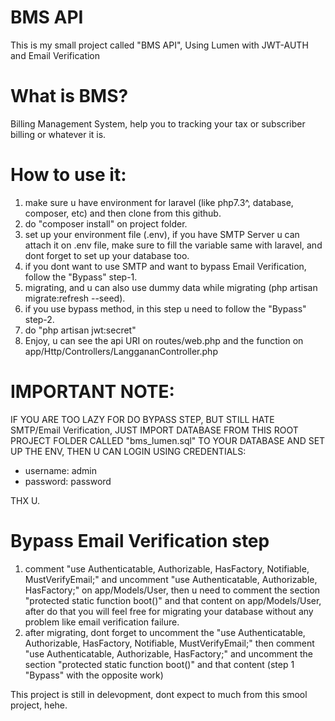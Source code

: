 # BMS API
This is my small project called "BMS API", Using Lumen with JWT-AUTH and Email Verification

# What is BMS? 
Billing Management System, help you to tracking your tax or subscriber billing or whatever it is.

# How to use it:
1. make sure u have environment for laravel (like php7.3^, database, composer, etc) and then clone from this github.
2. do "composer install" on project folder.
3. set up your environment file (.env), if you have SMTP Server u can attach it on .env file, make sure to fill the variable same with laravel, and dont forget to set up your database too.
4. if you dont want to use SMTP and want to bypass Email Verification, follow the "Bypass" step-1.
5. migrating, and u can also use dummy data while migrating (php artisan migrate:refresh --seed).
6. if you use bypass method, in this step u need to follow the "Bypass" step-2.
7. do "php artisan jwt:secret"
8. Enjoy, u can see the api URI on routes/web.php and the function on app/Http/Controllers/LanggananController.php

# IMPORTANT NOTE:
IF YOU ARE TOO LAZY FOR DO BYPASS STEP, BUT STILL HATE SMTP/Email Verification, JUST IMPORT DATABASE FROM THIS ROOT PROJECT FOLDER CALLED "bms_lumen.sql" TO YOUR DATABASE AND SET UP THE ENV, THEN U CAN LOGIN USING CREDENTIALS:

- username: admin
- password: password

THX U.

# Bypass Email Verification step
1. comment "use Authenticatable, Authorizable, HasFactory, Notifiable, MustVerifyEmail;" and uncomment "use Authenticatable, Authorizable, HasFactory;" on app/Models/User, then u need to comment the section "protected static function boot()" and that content on app/Models/User, after do that you will feel free for migrating your database without any problem like email verification failure.
2. after migrating, dont forget to uncomment the "use Authenticatable, Authorizable, HasFactory, Notifiable, MustVerifyEmail;" then comment "use Authenticatable, Authorizable, HasFactory;" and uncomment the section "protected static function boot()" and that content (step 1 "Bypass" with the opposite work)


This project is still in delevopment, dont expect to much from this smool project, hehe.
